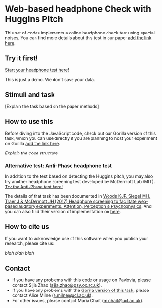 # Web-based headphone Check with Huggins Pitch

This set of codes implements a online headphone check test using special noises. You can find more details about this test in our paper [add the link here]().



## Try it first!
[Start your headphone test here!](https://sijiazhao.github.io/headphonecheck/headphonesTestHugginsPitch.html)

This is just a demo. We don't save your data.

## Stimuli and task
[Explain the task based on the paper methods]

## How to use this
Before diving into the JavaScript code, check out our Gorilla version of this task, which you can use directly if you are planning to host your experiment on Gorilla [add the link here](). 

*Explain the code structure*

### Alternative test: Anti-Phase headphone test
In addition to the test based on detecting the Huggins pitch, you may also try another headphone screening test developed by McDermott Lab (MIT).
[Try the Anti-Phase test here!](https://sijiazhao.github.io/headphonecheck/headphonesTestAntiPhase.html)

The details of that task has been documented in [Woods KJP, Siegel MH, Traer J & McDermott JH (2017) Headphone screening to facilitate web-based auditory experiments. Attention, Perception & Psychophysics](http://mcdermottlab.mit.edu/papers/Woods_etal_2017_headphone_screening.pdf). And you can also find their version of implementation on [here](https://github.com/mcdermottLab/HeadphoneCheck).

## How to cite us
If you want to acknowledge use of this software when you publish your research, please cite us: 

*blah blah blah*

## Contact
- If you have any problems with this code or usage on Pavlovia, please contact Sijia Zhao (sijia.zhao@psy.ox.ac.uk).
- If you have any problems with the [Gorilla version of this task](), please contact Alice Milne (a.milne@ucl.ac.uk).
- For other issues, please contact Maria Chait (m.chait@ucl.ac.uk).
